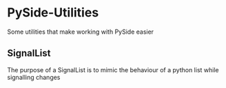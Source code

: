 # PySide-Utilities
Some utilities that make working with PySide easier

## SignalList
The purpose of a SignalList is to mimic the behaviour of a python list while signalling changes
